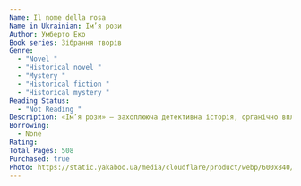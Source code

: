 ```yaml
---
Name: Il nome della rosa
Name in Ukrainian: Ім’я рози
Author: Умберто Еко
Book series: Зібрання творів
Genre:
  - "Novel "
  - "Historical novel "
  - "Mystery "
  - "Historical fiction "
  - "Historical mystery "
Reading Status:
  - "Not Reading "
Description: «Ім’я рози» — захоплююча детективна історія, органічно вплетена в реальні історичні події ХІV століття. У середньовічному монастирі за загадкових обставин один за одним гинуть ченці. З’ясувати причину їхньої смерті доручено вченому-францисканцю Вільяму і його помічнику Адсо. Розпочавши розслідування, вони занурюються у лабіринт підступних інтриг, політичних махінацій, потаємних пороків та абсурдних забобонів, якими сповнене життя монахів, і, вирішуючи багато філософських питань, ідучи шляхом логічних розмірковувань, розкривають загадкові вбивства.
Borrowing:
  - None
Rating:
Total Pages: 508
Purchased: true
Photo: https://static.yakaboo.ua/media/cloudflare/product/webp/600x840/1/_/1__57_8.jpg
---
```


